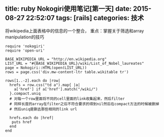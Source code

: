 title: ruby Nokogiri使用笔记[第一天]
date: 2015-08-27 22:52:07
tags: [rails]
categories: 技术
---

将wikipedia上面表格中的信息的一个整合， 重点：掌握关于筛选和array manipulation的技巧

<!-- more -->

```` 
require 'nokogiri'
require 'open-uri'

BASE_WIKIPEDIA_URL = "http://en.wikipedia.org"
LIST_URL = "#{BASE_WIKIPEDIA_URL}/wiki/List_of_Nobel_laureates"
page = Nokogiri::HTML(open(LIST_URL))
rows = page.css('div.mw-content-ltr table.wikitable tr')       

rows[1..-2].each do |row|
  hrefs = row.css("td a").map{ |a| 
    a['href'] if a['href'].match("/wiki/")
  }.compact.uniq
  # 对每一个row里面将不同的cell里面的link收集起来，然后filter
  # 同样长度的array在filter之后不符合要求的得到nil然后在compact方法的时候被删掉
  # 然后uniq是删去那些相同的link url

  hrefs.each do |href|
   puts href
  end
end
````